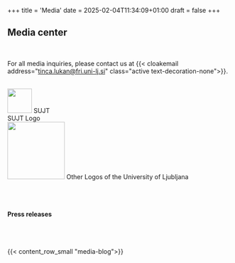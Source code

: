 +++
title = 'Media'
date = 2025-02-04T11:34:09+01:00
draft = false
+++

## Media **center**

<br>

For all media inquiries, please contact us at {{< cloakemail address="tinca.lukan@fri.uni-lj.si" class="active text-decoration-none">}}.

<br>

<div class="row row-cols-1 row-cols-lg-2 g-5 mx-0 px-0">
<div class="col">
<div class="border rounded d-flex flex-column py-4 px-5">
<div>
<img src="/img/logos/MLLT-logo.png" style="width: 55px;" class="my-2">
<span class="body-big bold ms-3">SUJT</span>
</div>
<span class="body-big bold mt-3">SUJT Logo</span>
</div>
</div>
<div class="col">
<div class="border rounded d-flex flex-column py-4 px-5">
<img src="/img/logos/fri_logo_trans.png" style="width: 129px;" class="my-2">
<span class="body-big bold mt-3">Other Logos of the University of Ljubljana</span>
</div>

</div>
</div>

<br><br>

#### **Press releases**

<br><br>

{{< content_row_small "media-blog">}}

